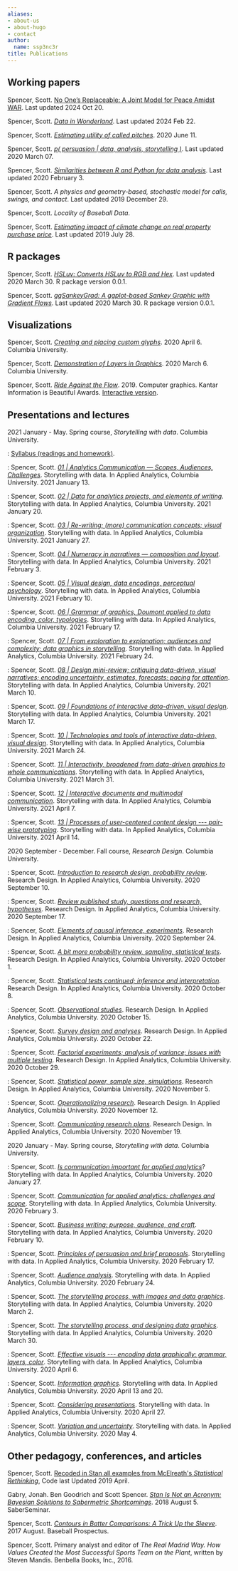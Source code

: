 ```yaml
---
aliases:
- about-us
- about-hugo
- contact
author:
  name: ssp3nc3r
title: Publications
---
```


## Working papers

Spencer, Scott. [No One’s Replaceable: A Joint Model for Peace Amidst WAR](https://ssp3nc3r.github.io/publications/xruns-jointstan.html). Last updated 2024 Oct 20.

Spencer, Scott. [_Data in Wonderland_](https://ssp3nc3r.github.io/diw). Last updated 2024 Feb 22.

Spencer, Scott. [_Estimating utility of called pitches_](https://ssp3nc3r.github.io/publications/pitch-utility.html). 2020 June 11.

Spencer, Scott. [_p( persuasion | data, analysis, storytelling )_](Spencer-2020-persuasion-data-analysis-storytelling.pdf). Last updated 2020 March 07.

Spencer, Scott. [_Similarities between R and Python for data analysis_](Spencer-2020-r-python-similarities.html). Last updated 2020 February 3.

Spencer, Scott. _A physics and geometry-based, stochastic model for calls, swings, and contact_. Last updated 2019 December 29.

Spencer, Scott. _Locality of Baseball Data_.

Spencer, Scott. [_Estimating impact of climate change on real property purchase price_](flooding-impact-on-prop-val.html). Last updated 2019 July 28.

## R packages

Spencer, Scott. [_HSLuv: Converts HSLuv to RGB and Hex_](https://github.com/ssp3nc3r/hsluv-rcpp). Last updated 2020 March 30. R package version 0.0.1.

Spencer, Scott. [_ggSankeyGrad: A ggplot-based Sankey Graphic with Gradient Flows_](https://github.com/ssp3nc3r/ggSankeyGrad). Last updated 2020 March 30. R package version 0.0.1.

## Visualizations

Spencer, Scott. [_Creating and placing custom glyphs_](Spencer-2020-creating-and-placing-custom-glyphs.pdf). 2020 April 6. Columbia University.

Spencer, Scott. [_Demonstration of Layers in Graphics_](Spencer-2020-Demonstration-of-layers-in-graphics.pdf). 2020 March 6. Columbia University.

Spencer, Scott. [_Ride Against the Flow_](https://www.informationisbeautifulawards.com/showcase/4367-ride-against-the-flow). 2019. Computer graphics. Kantar Information is Beautiful Awards. [Interactive version](citibike-interactive-graphic.html).

## Presentations and lectures

2021 January - May. Spring course, _Storytelling with data_. Columbia University.

: [Syllabus (readings and homework)](Spencer-2021-spring-storytelling-syllabus.html).

: Spencer, Scott. [_01 | Analytics Communication — Scopes, Audiences, Challenges_](Spencer-2021-spring-storytelling-lecture01.pdf). Storytelling with data. In Applied Analytics, Columbia University. 2021 January 13.

: Spencer, Scott. [_02 | Data for analytics projects, and elements of writing_](Spencer-2021-spring-storytelling-lecture02.pdf). Storytelling with data. In Applied Analytics, Columbia University. 2021 January 20.

: Spencer, Scott. [_03 | Re-writing; (more) communication concepts; visual organization_](Spencer-2021-spring-storytelling-lecture03.pdf). Storytelling with data. In Applied Analytics, Columbia University. 2021 January 27.

: Spencer, Scott. [_04 | Numeracy in narratives — composition and layout_](Spencer-2021-spring-storytelling-lecture04.pdf). Storytelling with data. In Applied Analytics, Columbia University. 2021 February 3.

: Spencer, Scott. [_05 | Visual design, data encodings, perceptual psychology_](Spencer-2021-spring-storytelling-lecture05.pdf). Storytelling with data. In Applied Analytics, Columbia University. 2021 February 10.

: Spencer, Scott. [_06 | Grammar of graphics, Doumont applied to data encoding, color, typologies_](Spencer-2021-spring-storytelling-lecture06.pdf). Storytelling with data. In Applied Analytics, Columbia University. 2021 February 17.

: Spencer, Scott. [_07 | From exploration to explanation; audiences and complexity; data graphics in storytelling_](Spencer-2021-spring-storytelling-lecture07.pdf). Storytelling with data. In Applied Analytics, Columbia University. 2021 February 24.

: Spencer, Scott. [_08 | Design mini-review; critiquing data-driven, visual narratives; encoding uncertainty, estimates, forecasts; pacing for attention_](Spencer-2021-spring-storytelling-lecture08.pdf). Storytelling with data. In Applied Analytics, Columbia University. 2021 March 10.

: Spencer, Scott. [_09 | Foundations of interactive data-driven, visual design_](Spencer-2021-spring-storytelling-lecture09.pdf). Storytelling with data. In Applied Analytics, Columbia University. 2021 March 17.

: Spencer, Scott. [_10 | Technologies and tools of interactive data-driven, visual design_](Spencer-2021-spring-storytelling-lecture10.pdf). Storytelling with data. In Applied Analytics, Columbia University. 2021 March 24.

: Spencer, Scott. [_11 | Interactivity, broadened from data-driven graphics to whole communications_](Spencer-2021-spring-storytelling-lecture11.pdf). Storytelling with data. In Applied Analytics, Columbia University. 2021 March 31.

: Spencer, Scott. [_12 | Interactive documents and multimodal communication_](Spencer-2021-spring-storytelling-lecture12.pdf). Storytelling with data. In Applied Analytics, Columbia University. 2021 April 7.

: Spencer, Scott. [_13 | Processes of user-centered content design --- pair-wise prototyping_](Spencer-2021-spring-storytelling-lecture13.pdf). Storytelling with data. In Applied Analytics, Columbia University. 2021 April 14.

2020 September - December. Fall course, _Research Design_. Columbia University.

: Spencer, Scott. [_Introduction to research design, probability review_](Spencer-2020-Columbia-Research-Design-lecture01.pdf). Research Design. In Applied Analytics, Columbia University.  2020 September 10.

: Spencer, Scott. [_Review published study, questions and research, hypotheses_](Spencer-2020-Columbia-Research-Design-lecture02.pdf). Research Design. In Applied Analytics, Columbia University.  2020 September 17.

: Spencer, Scott. [_Elements of causal inference, experiments_](Spencer-2020-Columbia-Research-Design-lecture03.pdf). Research Design. In Applied Analytics, Columbia University.  2020 September 24.

: Spencer, Scott. [_A bit more probability review, sampling, statistical tests_](Spencer-2020-Columbia-Research-Design-lecture04.pdf). Research Design. In Applied Analytics, Columbia University.  2020 October 1.

: Spencer, Scott. [_Statistical tests continued; inference and interpretation_](Spencer-2020-Columbia-Research-Design-lecture05.pdf). Research Design. In Applied Analytics, Columbia University.  2020 October 8. 

: Spencer, Scott. [_Observational studies_](Spencer-2020-Columbia-Research-Design-lecture06.pdf). Research Design. In Applied Analytics, Columbia University.  2020 October 15. 

: Spencer, Scott. [_Survey design and analyses_](Spencer-2020-Columbia-Research-Design-lecture07.pdf). Research Design. In Applied Analytics, Columbia University.  2020 October 22. 

: Spencer, Scott. [_Factorial experiments; analysis of variance; issues with multiple testing_](Spencer-2020-Columbia-Research-Design-lecture08.pdf). Research Design. In Applied Analytics, Columbia University.  2020 October 29. 

: Spencer, Scott. [_Statistical power, sample size, simulations_](Spencer-2020-Columbia-Research-Design-lecture09.pdf). Research Design. In Applied Analytics, Columbia University.  2020 November 5. 

: Spencer, Scott. [_Operationalizing research_](Spencer-2020-Columbia-Research-Design-lecture10.pdf). Research Design. In Applied Analytics, Columbia University.  2020 November 12. 

: Spencer, Scott. [_Communicating research plans_](Spencer-2020-Columbia-Research-Design-lecture11.pdf). Research Design. In Applied Analytics, Columbia University.  2020 November 19. 

2020 January - May. Spring course, _Storytelling with data_. Columbia University.

: Spencer, Scott. [_Is communication important for applied analytics_](Spencer-2020-Columbia-Storytelling-lecture01.pdf)? Storytelling with data. In Applied Analytics, Columbia University.  2020 January 27.

: Spencer, Scott. [_Communication for applied analytics: challenges and scope_](Spencer-2020-Columbia-Storytelling-lecture02.pdf). Storytelling with data. In Applied Analytics, Columbia University. 2020 February 3. 

: Spencer, Scott. [_Business writing: purpose, audience, and craft_](Spencer-2020-Columbia-Storytelling-lecture03.pdf). Storytelling with data. In Applied Analytics, Columbia University. 2020 February 10.

: Spencer, Scott. [_Principles of persuasion and brief proposals_](Spencer-2020-Columbia-Storytelling-lecture04.pdf). Storytelling with data. In Applied Analytics, Columbia University. 2020 February 17.

: Spencer, Scott. [_Audience analysis_](Spencer-2020-Columbia-Storytelling-lecture05.pdf). Storytelling with data. In Applied Analytics, Columbia University.  2020 February 24.

: Spencer, Scott. [_The storytelling process, with images and data graphics_](Spencer-2020-Columbia-Storytelling-lecture06.pdf). Storytelling with data. In Applied Analytics, Columbia University. 2020 March 2.

: Spencer, Scott. [_The storytelling process, and designing data graphics_](Spencer-2020-Columbia-Storytelling-lecture07.pdf). Storytelling with data. In Applied Analytics, Columbia University. 2020 March 30.

: Spencer, Scott. [_Effective visuals --- encoding data graphically: grammar, layers, color_](Spencer-2020-Columbia-Storytelling-lecture08.pdf). Storytelling with data. In Applied Analytics, Columbia University. 2020 April 6.

: Spencer, Scott. [_Information graphics_](Spencer-2020-Columbia-Storytelling-lecture09.pdf). Storytelling with data. In Applied Analytics, Columbia University. 2020 April 13 and 20.

: Spencer, Scott. [_Considering presentations_](Spencer-2020-Columbia-Storytelling-lecture10.pdf). Storytelling with data. In Applied Analytics, Columbia University. 2020 April 27.

: Spencer, Scott. [_Variation and uncertainty_](Spencer-2020-Columbia-Storytelling-lecture11.pdf). Storytelling with data. In Applied Analytics, Columbia University. 2020 May 4.

## Other pedagogy, conferences, and articles

Spencer, Scott. [Recoded in Stan all examples from McElreath's _Statistical Rethinking_](https://github.com/ssp3nc3r/rethinking), Code last Updated 2019 April.

Gabry, Jonah. Ben Goodrich and Scott Spencer. [_Stan Is Not an Acronym: Bayesian Solutions to Sabermetric Shortcomings_](SaberSeminar2018.html). 2018 August 5. SaberSeminar.

Spencer, Scott. [_Contours in Batter Comparisons: A Trick Up the Sleeve_](https://www.baseballprospectus.com/news/article/32453/contours-in-batter-comparisons-a-trick-up-the-sleeve/). 2017 August. Baseball Prospectus.

Spencer, Scott. Primary analyst and editor of _The Real Madrid Way. How Values Created the Most Successful Sports Team on the Plant_, written by Steven Mandis. Benbella Books, Inc., 2016.

